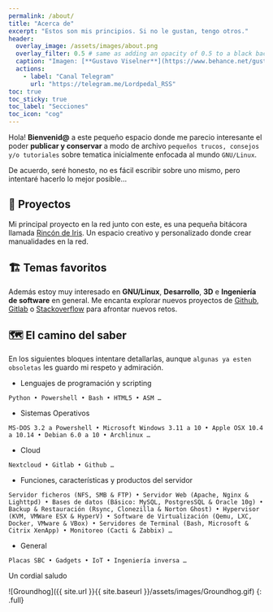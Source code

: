 ```yaml
---
permalink: /about/
title: "Acerca de"
excerpt: "Estos son mis principios. Si no le gustan, tengo otros."
header:
  overlay_image: /assets/images/about.png
  overlay_filter: 0.5 # same as adding an opacity of 0.5 to a black background
  caption: "Imagen: [**Gustavo Viselner**](https://www.behance.net/gustavo_v)"
  actions:
    - label: "Canal Telegram"
      url: "https://telegram.me/Lordpedal_RSS"
toc: true
toc_sticky: true
toc_label: "Secciones"
toc_icon: "cog"
---
```


Hola! **Bienvenid@** a este pequeño espacio donde me parecio interesante el poder **publicar y conservar** a modo de archivo `pequeños trucos, consejos y/o tutoriales` sobre tematica inicialmente enfocada al mundo `GNU/Linux`.

De acuerdo, seré honesto, no es fácil escribir sobre uno mismo, pero intentaré hacerlo lo mejor posible…

## 🌇 Proyectos

<p>Mi principal proyecto en la red junto con este, es una pequeña bitácora llamada <a href="https://rincondeiris.club" target="_blank" rel="noopener noreferrer">Rincón de Iris</a>. 
Un espacio creativo y personalizado donde crear manualidades en la red.</p>

## 🏗️ Temas favoritos

<p>Además estoy muy interesado en <strong>GNU/Linux</strong>, <strong>Desarrollo</strong>, <strong>3D</strong> e <strong>Ingeniería de software</strong> en general. Me encanta explorar nuevos proyectos de <a href="https://github.com/" target="_blank" rel="noopener noreferrer">Github</a>, <a href="https://gitlab.com/" target="_blank" rel="noopener noreferrer">Gitlab</a> o <a href="https://stackoverflow.com/" target="_blank" rel="noopener noreferrer">Stackoverflow</a> para afrontar nuevos retos.</p>

## 🗺️ El camino del saber

En los siguientes bloques intentare detallarlas, aunque `algunas ya esten obsoletas` les guardo mi respeto y admiración.

- Lenguajes de programación y scripting

`Python • Powershell • Bash • HTML5 • ASM …`

- Sistemas Operativos

`MS-DOS 3.2 a Powershell • Microsoft Windows 3.11 a 10 • Apple OSX 10.4 a 10.14 • Debian 6.0 a 10 • Archlinux …`

- Cloud

`Nextcloud • Gitlab • Github …`

- Funciones, características y productos del servidor

`Servidor ficheros (NFS, SMB & FTP) • Servidor Web (Apache, Nginx & Lighttpd) • Bases de datos (Básico: MySQL, PostgresSQL & Oracle 10g) • Backup & Restauración (Rsync, Clonezilla & Norton Ghost) • Hypervisor (KVM, VMWare ESX & HyperV) • Software de Virtualización (Qemu, LXC, Docker, VMware & VBox) • Servidores de Terminal (Bash, Microsoft & Citrix XenApp) • Monitoreo (Cacti & Zabbix) …`

- General

`Placas SBC • Gadgets • IoT • Ingeniería inversa …`

Un cordial saludo

![Groundhog]({{ site.url }}{{ site.baseurl }}/assets/images/Groundhog.gif)
{: .full}

